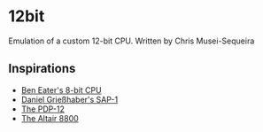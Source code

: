 # 12bit
Emulation of a custom 12-bit CPU. Written by Chris Musei-Sequeira

## Inspirations
* [Ben Eater's 8-bit CPU](https://eater.net/8bit)
* [Daniel Grießhaber's SAP-1](https://dangrie158.github.io/SAP-1/)
* [The PDP-12](https://en.wikipedia.org/wiki/PDP-12)
* [The Altair 8800](https://en.wikipedia.org/wiki/Altair_8800)
